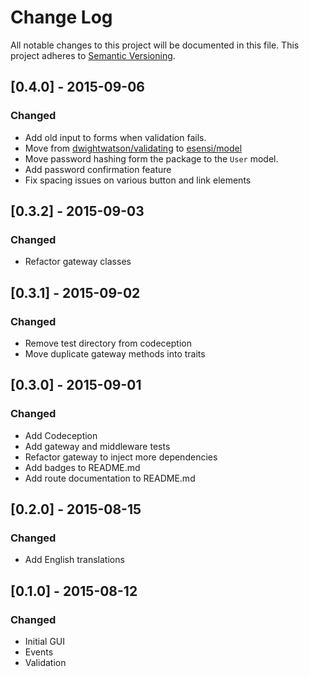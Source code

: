 # Change Log

All notable changes to this project will be documented in this file.
This project adheres to [Semantic Versioning](http://semver.org/).

## [0.4.0] - 2015-09-06
### Changed
- Add old input to forms when validation fails.
- Move from [dwightwatson/validating](https://github.com/dwightwatson/validating) to [esensi/model](https://github.com/esensi/model)
- Move password hashing form the package to the ```User``` model.
- Add password confirmation feature
- Fix spacing issues on various button and link elements

## [0.3.2] - 2015-09-03
### Changed
- Refactor gateway classes

## [0.3.1] - 2015-09-02
### Changed
- Remove test directory from codeception
- Move duplicate gateway methods into traits

## [0.3.0] - 2015-09-01
### Changed
- Add Codeception
- Add gateway and middleware tests
- Refactor gateway to inject more dependencies
- Add badges to README.md
- Add route documentation to README.md

## [0.2.0] - 2015-08-15
### Changed
- Add English translations

## [0.1.0] - 2015-08-12
### Changed
- Initial GUI
- Events
- Validation
